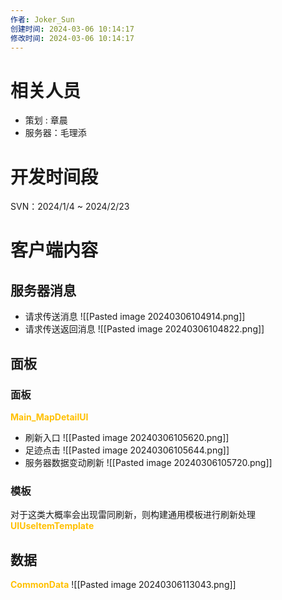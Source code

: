 ```yaml
---
作者: Joker_Sun
创建时间: 2024-03-06 10:14:17
修改时间: 2024-03-06 10:14:17 
--- 
```


# 相关人员
- 策划 : 章晨
- 服务器：毛理添

# 开发时间段
SVN：2024/1/4 ~ 2024/2/23

# 客户端内容
## 服务器消息
- 请求传送消息
![[Pasted image 20240306104914.png]]
- 请求传送返回消息
![[Pasted image 20240306104822.png]]
## 面板
### 面板
**<font color="#ffc000">Main_MapDetailUI</font>**
- 刷新入口
![[Pasted image 20240306105620.png]]
- 足迹点击
![[Pasted image 20240306105644.png]]
- 服务器数据变动刷新
![[Pasted image 20240306105720.png]]
### 模板
对于这类大概率会出现雷同刷新，则构建通用模板进行刷新处理
**<font color="#ffc000">UIUseItemTemplate</font>**

## 数据
**<font color="#ffc000">CommonData</font>**
![[Pasted image 20240306113043.png]]